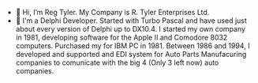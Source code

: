 - 👋 Hi, I’m Reg Tyler. My Company is R. Tyler Enterprises Ltd.
- 👀 I'm a Delphi Developer. Started with Turbo Pascal and have used just about every version of Delphi up to DX10.4.
I started my own company in 1981, developing software for the Apple II and Comodore 8032 computers. Purchased my for IBM PC in 1981.
Between 1986 and 1994, I developed and supported and EDI system for Auto Parts Manufacuring companies to comunicate with the big 4 (Only 3 left now) auto companies.

<!---
- 🌱 I’m currently learning ...

- 📫 How to reach me ...

reg-tyler/reg-tyler is a ✨ special ✨ repository because its `README.md` (this file) appears on your GitHub profile.
You can click the Preview link to take a look at your changes.
--->
